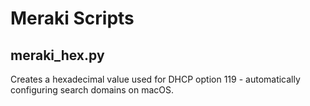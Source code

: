 # Meraki Scripts

## meraki_hex.py
Creates a hexadecimal value used for DHCP option 119 - automatically configuring search domains on macOS.
